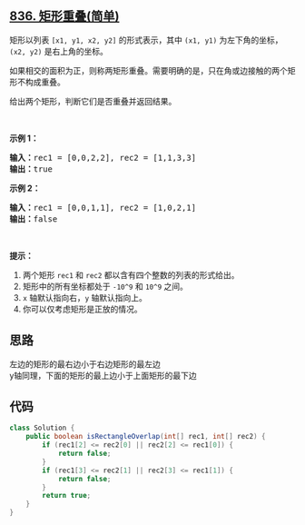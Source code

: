 ## [836. 矩形重叠(简单)](https://leetcode-cn.com/problems/rectangle-overlap/)
<div class="notranslate"><p>矩形以列表 <code>[x1, y1, x2, y2]</code> 的形式表示，其中 <code>(x1, y1)</code> 为左下角的坐标，<code>(x2, y2)</code> 是右上角的坐标。</p>

<p>如果相交的面积为正，则称两矩形重叠。需要明确的是，只在角或边接触的两个矩形不构成重叠。</p>

<p>给出两个矩形，判断它们是否重叠并返回结果。</p>

<p>&nbsp;</p>

<p><strong>示例 1：</strong></p>

<pre><strong>输入：</strong>rec1 = [0,0,2,2], rec2 = [1,1,3,3]
<strong>输出：</strong>true
</pre>

<p><strong>示例 2：</strong></p>

<pre><strong>输入：</strong>rec1 = [0,0,1,1], rec2 = [1,0,2,1]
<strong>输出：</strong>false
</pre>

<p>&nbsp;</p>

<p><strong>提示：</strong></p>

<ol>
	<li>两个矩形 <code>rec1</code> 和 <code>rec2</code> 都以含有四个整数的列表的形式给出。</li>
	<li>矩形中的所有坐标都处于 <code>-10^9</code> 和 <code>10^9</code> 之间。</li>
	<li><code>x</code> 轴默认指向右，<code>y</code> 轴默认指向上。</li>
	<li>你可以仅考虑矩形是正放的情况。</li>
</ol>
</div>

## 思路
左边的矩形的最右边小于右边矩形的最左边   
y轴同理，下面的矩形的最上边小于上面矩形的最下边

## 代码
```java
class Solution {
    public boolean isRectangleOverlap(int[] rec1, int[] rec2) {
        if (rec1[2] <= rec2[0] || rec2[2] <= rec1[0]) {
            return false;
        }
        if (rec1[3] <= rec2[1] || rec2[3] <= rec1[1]) {
            return false;
        }
        return true;
    }
}
```

